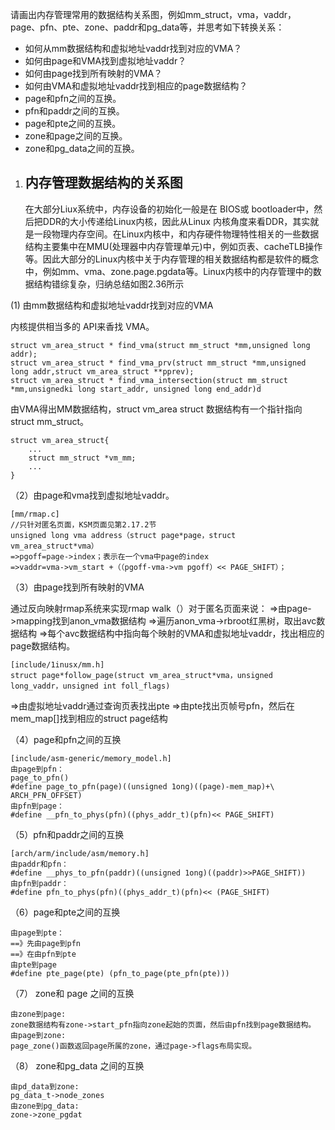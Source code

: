 请画出内存管理常用的数据结构关系图，例如mm_struct，vma，vaddr，page、pfn、pte、zone、paddr和pg_data等，并思考如下转换关系：

- 如何从mm数据结构和虚拟地址vaddr找到对应的VMA？
- 如何由page和VMA找到虚拟地址vaddr？
- 如何由page找到所有映射的VMA？
- 如何由VMA和虚拟地址vaddr找到相应的page数据结构？
- page和pfn之间的互换。
- pfn和paddr之间的互换。
- page和pte之间的互换。
- zone和page之间的互换。
- zone和pg_data之间的互换。
1. ## 内存管理数据结构的关系图
   
   在大部分Liux系统中，内存设备的初始化一般是在 BIOS或 bootloader中，然后把DDR的大小传递给Linux内核，因此从Linux 内核角度来看DDR，其实就是一段物理内存空间。在Linux内核中，和内存硬件物理特性相关的一些数据结构主要集中在MMU(处理器中内存管理单元)中，例如页表、cacheTLB操作等。因此大部分的Linux内核中关于内存管理的相关数据结构都是软件的概念中，例如mm、vma、zone.page.pgdata等。Linux内核中的内存管理中的数据结构错综复杂，归纳总结如图2.36所示

(1) 由mm数据结构和虚拟地址vaddr找到对应的VMA

内核提供相当多的 API来香找 VMA。

```
struct vm_area_struct * find_vma(struct mm_struct *mm,unsigned long addr);
struct vm_area_struct * find_vma_prv(struct mm_struct *mm,unsigned long addr,struct vm_area_struct **pprev);
struct vm_area_struct * find_vma_intersection(struct mm_struct *mm,unsignedki long start_addr, unsigned long end_addr)d 
```

由VMA得出MM数据结构，struct vm_area struct 数据结构有一个指针指向 struct mm_struct。

```
struct vm_area_struct{
    ...
    struct mm_struct *vm_mm;
    ...
}
```

（2）由page和vma找到虚拟地址vaddr。

```
[mm/rmap.c]
//只针对匿名页面，KSM页面见第2.17.2节
unsigned long vma address（struct page*page，struct vm_area_struct*vma）
=>pgoff=page->index；表示在一个vma中page的index
=>vaddr=vma->vm_start +（（pgoff-vma->vm pgoff）<< PAGE_SHIFT）；
```

（3）由page找到所有映射的VMA

通过反向映射rmap系统来实现rmap walk（）对于匿名页面来说：
=>由page->mapping找到anon_vma数据结构
=>遍历anon_vma->rbroot红黑树，取出avc数据结构
=>每个avc数据结构中指向每个映射的VMA和虚拟地址vaddr，找出相应的page数据结构。

```
[include/1inusx/mm.h]
struct page*follow_page(struct vm_area_struct*vma，unsigned long_vaddr，unsigned int foll_flags)
```

=>由虚拟地址vaddr通过查询页表找出pte
=>由pte找出页帧号pfn，然后在mem_map[]找到相应的struct page结构

（4）page和pfn之间的互换

```
[include/asm-generic/memory_model.h]
由page到pfn：
page_to_pfn()
#define page_to_pfn(page)((unsigned 1ong)((page)-mem_map)+\
ARCH_PFN_OFFSET)
由pfn到page：
#define __pfn_to_phys(pfn)((phys_addr_t)(pfn)<< PAGE_SHIFT)
```

（5）pfn和paddr之间的互换

```
[arch/arm/include/asm/memory.h]
由paddr和pfn：
#define __phys_to_pfn(paddr)((unsigned 1ong)((paddr)>>PAGE_SHIFT))
由pfn到paddr：
#define pfn_to_phys(pfn)((phys_addr_t)(pfn)<< (PAGE_SHIFT)
```

（6）page和pte之间的互换

```
由page到pte：
==》先由page到pfn
==》在由pfn到pte
由pte到page
#define pte_page(pte) (pfn_to_page(pte_pfn(pte)))
```

（7） zone和 page 之间的互换

```
由zone到page:
zone数据结构有zone->start_pfn指向zone起始的页面，然后由pfn找到page数据结构。
由page到zone:
page_zone()函数返回page所属的zone，通过page->flags布局实现。

```

（8） zone和pg_data 之间的互换

```
由pd_data到zone:
pg_data_t->node_zones
由zone到pg_data:
zone->zone_pgdat
```

